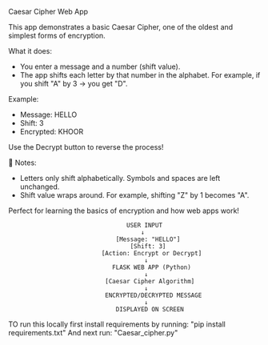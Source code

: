 Caesar Cipher Web App

This app demonstrates a basic Caesar Cipher, one of the oldest and simplest forms of encryption.

 What it does:
- You enter a message and a number (shift value).
- The app shifts each letter by that number in the alphabet.
  For example, if you shift "A" by 3 → you get "D".

 Example:
- Message: HELLO
- Shift: 3
- Encrypted: KHOOR

Use the Decrypt button to reverse the process!

📌 Notes:
- Letters only shift alphabetically. Symbols and spaces are left unchanged.
- Shift value wraps around. For example, shifting "Z" by 1 becomes "A".

Perfect for learning the basics of encryption and how web apps work!



                                     USER INPUT
                                         ↓
                                  [Message: "HELLO"]
                                      [Shift: 3]
                              [Action: Encrypt or Decrypt]
                                          ↓
                                 FLASK WEB APP (Python)
                                          ↓
                               [Caesar Cipher Algorithm]
                                          ↓
                               ENCRYPTED/DECRYPTED MESSAGE
                                          ↓
                                  DISPLAYED ON SCREEN

                                  

TO run this locally first install requirements by running:
 "pip install requirements.txt"
And next run:
  "Caesar_cipher.py"
